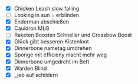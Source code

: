 - [x] Chicken Leash slow falling
- [ ] Looking in sun = erblinden 
- [x] Enderman abschießen
- [x] Cauldron MLG 
- [ ] Raketen Boosten Schneller und Crossbow Boost
- [x] Glück gibt besseren Kistenloot
- [x] Dinnerbone nametag umdrehen
- [x] Sponge mit efficieny macht mehr weg
- [x] Dinnerbone umgedreht im Bett
- [x] Warden Blind
- [x] _jeb auf schildern 
